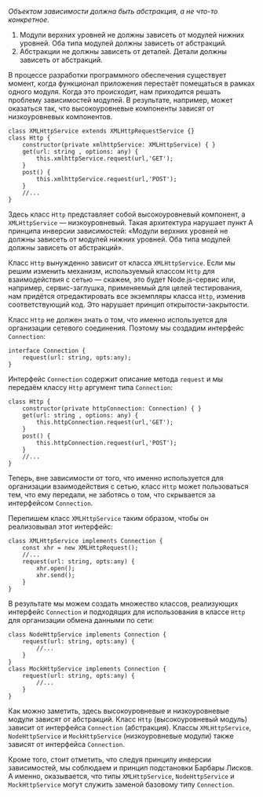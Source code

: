 _Объектом зависимости должна быть абстракция, а не что-то конкретное._  
  

1. Модули верхних уровней не должны зависеть от модулей нижних уровней. Оба типа модулей должны зависеть от абстракций.
2. Абстракции не должны зависеть от деталей. Детали должны зависеть от абстракций.

  
В процессе разработки программного обеспечения существует момент, когда функционал приложения перестаёт помещаться в рамках одного модуля. Когда это происходит, нам приходится решать проблему зависимостей модулей. В результате, например, может оказаться так, что высокоуровневые компоненты зависят от низкоуровневых компонентов.  
  

```
class XMLHttpService extends XMLHttpRequestService {}
class Http {
    constructor(private xmlhttpService: XMLHttpService) { }
    get(url: string , options: any) {
        this.xmlhttpService.request(url,'GET');
    }
    post() {
        this.xmlhttpService.request(url,'POST');
    }
    //...
}
```

  
Здесь класс `Http` представляет собой высокоуровневый компонент, а `XMLHttpService` — низкоуровневый. Такая архитектура нарушает пункт A принципа инверсии зависимостей: «Модули верхних уровней не должны зависеть от модулей нижних уровней. Оба типа модулей должны зависеть от абстракций».  
  
Класс `Http` вынужденно зависит от класса `XMLHttpService`. Если мы решим изменить механизм, используемый классом `Http` для взаимодействия с сетью — скажем, это будет Node.js-сервис или, например, сервис-заглушка, применяемый для целей тестирования, нам придётся отредактировать все экземпляры класса `Http`, изменив соответствующий код. Это нарушает принцип открытости-закрытости.  
  
Класс `Http` не должен знать о том, что именно используется для организации сетевого соединения. Поэтому мы создадим интерфейс `Connection`:  
  

```
interface Connection {
    request(url: string, opts:any);
}
```

  
Интерфейс `Connection` содержит описание метода `request` и мы передаём классу `Http` аргумент типа `Connection`:  
  

```
class Http {
    constructor(private httpConnection: Connection) { }
    get(url: string , options: any) {
        this.httpConnection.request(url,'GET');
    }
    post() {
        this.httpConnection.request(url,'POST');
    }
    //...
}
```

  
Теперь, вне зависимости от того, что именно используется для организации взаимодействия с сетью, класс `Http` может пользоваться тем, что ему передали, не заботясь о том, что скрывается за интерфейсом `Connection`.  
  
Перепишем класс `XMLHttpService` таким образом, чтобы он реализовывал этот интерфейс:  
  

```
class XMLHttpService implements Connection {
    const xhr = new XMLHttpRequest();
    //...
    request(url: string, opts:any) {
        xhr.open();
        xhr.send();
    }
}
```

  
В результате мы можем создать множество классов, реализующих интерфейс `Connection` и подходящих для использования в классе `Http` для организации обмена данными по сети:  
  

```
class NodeHttpService implements Connection {
    request(url: string, opts:any) {
        //...
    }
}
class MockHttpService implements Connection {
    request(url: string, opts:any) {
        //...
    }    
}
```

  
Как можно заметить, здесь высокоуровневые и низкоуровневые модули зависят от абстракций. Класс `Http` (высокоуровневый модуль) зависит от интерфейса `Connection` (абстракция). Классы `XMLHttpService`, `NodeHttpService` и `MockHttpService` (низкоуровневые модули) также зависят от интерфейса `Connection`.  
  
Кроме того, стоит отметить, что следуя принципу инверсии зависимостей, мы соблюдаем и принцип подстановки Барбары Лисков. А именно, оказывается, что типы `XMLHttpService`, `NodeHttpService` и `MockHttpService` могут служить заменой базовому типу `Connection`.